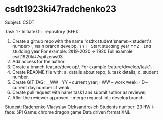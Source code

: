 # csdt1923ki47radchenko23
Subject: CSDT

Task 1 - Initiate GIT repository (BEF):

1) Create a github repo with the name “csdt<student'sname><student's number>”, main branch develop. YY1 – Start studding year YY2 – End studding year For example: 2019-2020 -> 1920 Full example csdt1920ki47spitzeras03
2) Add access for the author.
3) Create a branch feature/develop/. For example feature/develop/task1.
4) Create README file with: a. details about repo; b. task details; c. student number.
5) Create GIT TAG: __WW ∙ YY – current year; ∙ WW – work week; ∙ D – current day number of weak.
6) Create pull request with name task1 and submit author as reviewer.
7) After the reviewer approved – merge request into develop branch.

Student: Radchenko Vladyslav Oleksandrovich Students number: 23 HW i-face: SPI Game: chrome dragon game Data driven format XML
